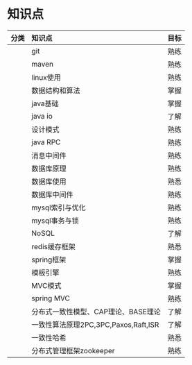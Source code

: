 # 知识点

| 分类 | 知识点 | 目标 |
| :--- | :--- | :--- |
| | git | 熟练 |
| | maven | 熟练 |
| | linux使用 | 熟练 |
| | 数据结构和算法 | 掌握 |
| | java基础 | 掌握 |
| | java io | 了解 |
| | 设计模式 | 熟练 |
| | java RPC | 熟练 |
| | 消息中间件 | 熟练 |
| | 数据库原理 | 熟练 |
| | 数据库使用 | 熟悉 |
| | 数据库中间件 | 熟练 |
| | mysql索引与优化 | 熟练 |
| | mysql事务与锁 | 熟练 |
| | NoSQL | 了解 |
| | redis缓存框架 | 熟悉 |
| | spring框架 | 掌握 |
| | 模板引擎 | 熟练 |
| | MVC模式 | 掌握 |
| | spring MVC | 熟练 |
| | 分布式一致性模型、CAP理论、BASE理论 | 了解 |
| | 一致性算法原理2PC,3PC,Paxos,Raft,ISR | 了解 |
| | 一致性哈希 | 熟悉 |
| | 分布式管理框架zookeeper | 熟练 |

### 



